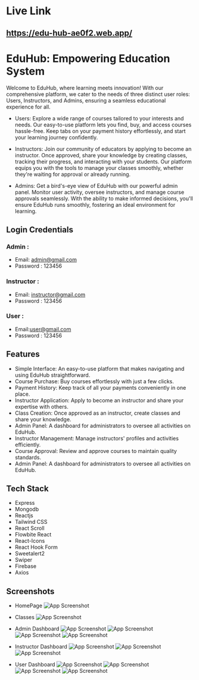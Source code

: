 
# Live Link
## https://edu-hub-ae0f2.web.app/




# EduHub: Empowering Education System

Welcome to EduHub, where learning meets innovation! With our comprehensive platform, we cater to the needs of three distinct user roles: Users, Instructors, and Admins, ensuring a seamless educational experience for all.

*  Users:
Explore a wide range of courses tailored to your interests and needs. Our easy-to-use platform lets you find, buy, and access courses hassle-free. Keep tabs on your payment history effortlessly, and start your learning journey confidently.

* Instructors:
Join our community of educators by applying to become an instructor. Once approved, share your knowledge by creating classes, tracking their progress, and interacting with your students. Our platform equips you with the tools to manage your classes smoothly, whether they're waiting for approval or already running.

*  Admins:
Get a bird's-eye view of EduHub with our powerful admin panel. Monitor user activity, oversee instructors, and manage course approvals seamlessly. With the ability to make informed decisions, you'll ensure EduHub runs smoothly, fostering an ideal environment for learning.


## Login Credentials
### Admin :
- Email: admin@gmail.com
- Password : 123456
### Instructor :
- Email: instructor@gmail.com
- Password : 123456
### User :
- Email:user@gmail.com
- Password : 123456


## Features

- Simple Interface: An easy-to-use platform that makes navigating and using EduHub straightforward.
- Course Purchase: Buy courses effortlessly with just a few clicks.
- Payment History: Keep track of all your payments conveniently in one place.
- Instructor Application: Apply to become an instructor and share your expertise with others.
- Class Creation: Once approved as an instructor, create classes and share your knowledge.
- Admin Panel: A dashboard for administrators to oversee all activities on EduHub.
- Instructor Management: Manage instructors' profiles and activities efficiently.
- Course Approval: Review and approve courses to maintain quality standards.
- Admin Panel: A dashboard for administrators to oversee all activities on EduHub.


## Tech Stack


* Express
* Mongodb
* Reactjs
* Tailwind CSS
* React Scroll
* Flowbite React
* React-Icons
* React Hook Form
* Sweetalert2
* Swiper
* Firebase
* Axios

## Screenshots
- HomePage
![App Screenshot](/assets/appimg/1.png)
- Classes
![App Screenshot](/assets/appimg/2.png)


- Admin Dashboard
![App Screenshot](/assets/appimg/3.png)
![App Screenshot](/assets/appimg/4.png)
![App Screenshot](/assets/appimg/5.png)
![App Screenshot](/assets/appimg/6.png)

- Instructor Dashboard
![App Screenshot](/assets/appimg/7.png)
![App Screenshot](/assets/appimg/8.png)
![App Screenshot](/assets/appimg/9.png)


- User Dashboard
![App Screenshot](/assets/appimg/10.png)
![App Screenshot](/assets/appimg/11.png)
![App Screenshot](/assets/appimg/12.png)
![App Screenshot](/assets/appimg/13.png)